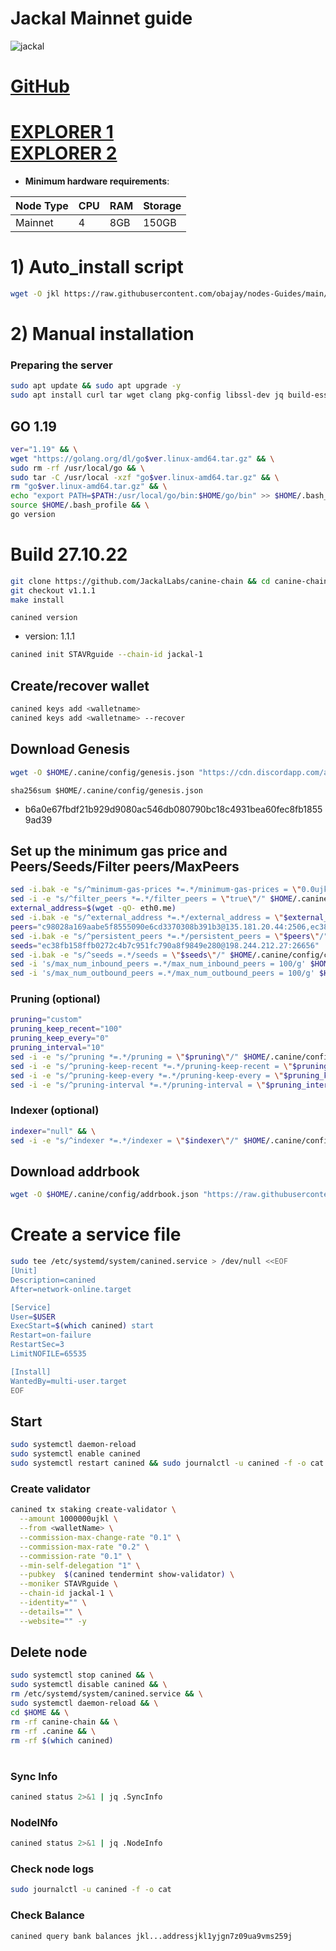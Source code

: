 # Jaсkal Mainnet guide

![jackal](https://user-images.githubusercontent.com/44331529/198365498-60a1a986-70e8-419d-a35c-b4d9780c0e7a.png)


[GitHub](https://github.com/JackalLabs)
=
[EXPLORER 1](https://explorer.stavr.tech/jackal/staking) \
[EXPLORER 2](https://explorer.nodestake.top/jackal/staking)
=

- **Minimum hardware requirements**:

| Node Type |CPU | RAM  | Storage  | 
|-----------|----|------|----------|
| Mainnet   |   4|  8GB | 150GB    |


# 1) Auto_install script
```bash
wget -O jkl https://raw.githubusercontent.com/obajay/nodes-Guides/main/Jakal/jkl && chmod +x jkl && ./jkl
```

# 2) Manual installation

### Preparing the server

```bash
sudo apt update && sudo apt upgrade -y
sudo apt install curl tar wget clang pkg-config libssl-dev jq build-essential bsdmainutils git make ncdu gcc git jq chrony liblz4-tool -y
```

## GO 1.19

```bash
ver="1.19" && \
wget "https://golang.org/dl/go$ver.linux-amd64.tar.gz" && \
sudo rm -rf /usr/local/go && \
sudo tar -C /usr/local -xzf "go$ver.linux-amd64.tar.gz" && \
rm "go$ver.linux-amd64.tar.gz" && \
echo "export PATH=$PATH:/usr/local/go/bin:$HOME/go/bin" >> $HOME/.bash_profile && \
source $HOME/.bash_profile && \
go version
```

# Build 27.10.22
```bash
git clone https://github.com/JackalLabs/canine-chain && cd canine-chain
git checkout v1.1.1
make install
```
`canined version`
- version: 1.1.1

```bash
canined init STAVRguide --chain-id jackal-1

```    

## Create/recover wallet
```bash
canined keys add <walletname>
canined keys add <walletname> --recover
```

## Download Genesis
```bash
wget -O $HOME/.canine/config/genesis.json "https://cdn.discordapp.com/attachments/1002389406650466405/1034968352591986859/updated_genesis2.json"
```
`sha256sum $HOME/.canine/config/genesis.json`
+ b6a0e67fbdf21b929d9080ac546db080790bc18c4931bea60fec8fb18559ad39

## Set up the minimum gas price and Peers/Seeds/Filter peers/MaxPeers
```bash
sed -i.bak -e "s/^minimum-gas-prices *=.*/minimum-gas-prices = \"0.0ujkl\"/;" ~/.canine/config/app.toml
sed -i -e "s/^filter_peers *=.*/filter_peers = \"true\"/" $HOME/.canine/config/config.toml
external_address=$(wget -qO- eth0.me) 
sed -i.bak -e "s/^external_address *=.*/external_address = \"$external_address:26656\"/" $HOME/.canine/config/config.toml
peers="c98028a169aabe5f8555090e6cd3370308b391b3@135.181.20.44:2506,ec38fb158ffb0272c4b7c951fc790a8f9849e280@198.244.212.27:26656,ff94a29e02de8369faf37c76d3c97684bbd51bd6@185.16.38.165:17556,39b55b1c49ad0994bbead006be40d9c84b0bf2d4@78.107.253.133:28656,f90a64a0a3f3c0480360e0fe5dd0f806d7741558@207.244.127.5:26656,57d82676ab660e8e4471664d7fee18e3e2e3dd19@89.58.38.59:26656,8be44995ab4eeafcde6e0a9e196c40d483ef6d2a@51.81.155.97:10556"
sed -i.bak -e "s/^persistent_peers *=.*/persistent_peers = \"$peers\"/" $HOME/.canine/config/config.toml
seeds="ec38fb158ffb0272c4b7c951fc790a8f9849e280@198.244.212.27:26656"
sed -i.bak -e "s/^seeds =.*/seeds = \"$seeds\"/" $HOME/.canine/config/config.toml
sed -i 's/max_num_inbound_peers =.*/max_num_inbound_peers = 100/g' $HOME/.canine/config/config.toml
sed -i 's/max_num_outbound_peers =.*/max_num_outbound_peers = 100/g' $HOME/.canine/config/config.toml

```
### Pruning (optional)
```bash
pruning="custom"
pruning_keep_recent="100"
pruning_keep_every="0"
pruning_interval="10"
sed -i -e "s/^pruning *=.*/pruning = \"$pruning\"/" $HOME/.canine/config/app.toml
sed -i -e "s/^pruning-keep-recent *=.*/pruning-keep-recent = \"$pruning_keep_recent\"/" $HOME/.canine/config/app.toml
sed -i -e "s/^pruning-keep-every *=.*/pruning-keep-every = \"$pruning_keep_every\"/" $HOME/.canine/config/app.toml
sed -i -e "s/^pruning-interval *=.*/pruning-interval = \"$pruning_interval\"/" $HOME/.canine/config/app.toml
```
### Indexer (optional) 
```bash
indexer="null" && \
sed -i -e "s/^indexer *=.*/indexer = \"$indexer\"/" $HOME/.canine/config/config.toml
```

## Download addrbook
```bash
wget -O $HOME/.canine/config/addrbook.json "https://raw.githubusercontent.com/obajay/nodes-Guides/main/Jakal/addrbook.json"
```

# Create a service file
```bash
sudo tee /etc/systemd/system/canined.service > /dev/null <<EOF
[Unit]
Description=canined
After=network-online.target

[Service]
User=$USER
ExecStart=$(which canined) start
Restart=on-failure
RestartSec=3
LimitNOFILE=65535

[Install]
WantedBy=multi-user.target
EOF
```

## Start
```bash
sudo systemctl daemon-reload
sudo systemctl enable canined
sudo systemctl restart canined && sudo journalctl -u canined -f -o cat
```

### Create validator
```bash
canined tx staking create-validator \
  --amount 1000000ujkl \
  --from <walletName> \
  --commission-max-change-rate "0.1" \
  --commission-max-rate "0.2" \
  --commission-rate "0.1" \
  --min-self-delegation "1" \
  --pubkey  $(canined tendermint show-validator) \
  --moniker STAVRguide \
  --chain-id jackal-1 \
  --identity="" \
  --details="" \
  --website="" -y
```

## Delete node
```bash
sudo systemctl stop canined && \
sudo systemctl disable canined && \
rm /etc/systemd/system/canined.service && \
sudo systemctl daemon-reload && \
cd $HOME && \
rm -rf canine-chain && \
rm -rf .canine && \
rm -rf $(which canined)
```
#
### Sync Info
```bash
canined status 2>&1 | jq .SyncInfo
```
### NodeINfo
```bash
canined status 2>&1 | jq .NodeInfo
```
### Check node logs
```bash
sudo journalctl -u canined -f -o cat
```
### Check Balance
```bash
canined query bank balances jkl...addressjkl1yjgn7z09ua9vms259j
```
